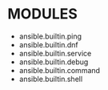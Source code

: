 <!--
Title: ANSIBLE
Author: Yaswanth Kumar Bandela
Date: 2024-09-01
-->
# MODULES 
* ansible.builtin.ping
* ansible.builtin.dnf
* ansible.builtin.service
* ansible.builtin.debug
* ansible.builtin.command
* ansible.builtin.shell

